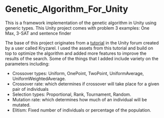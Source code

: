 # Genetic_Algorithm_For_Unity
This is a framework implementation of the genetic algorithm in Unity using generic types. 
This Unity project comes with problem 3 examples: One Max, 3-SAT and sentence finder

The base of this project originates from a [tutorial](https://forum.unity.com/threads/tutorial-genetic-algorithm-c.479062/ "Tutorial-Genetic-Algorithm") in the Unity forum created by a user called Kryzarel. 
I used the assets from this tutorial and build on top to optimize the algorithm and added more features to improve the results of the search. 
Some of the things that I added include variety on the parameters including:
- Crossover types: Uniform, OnePoint, TwoPoint, UniformAverage, UniformWeightedAverage.
- Crossover rate: which determines if crossover will take place for a given pair of individuals
- Selection types: Proportional, Rank, Tournament, Random.
- Mutation rate: which determines how much of an individual will be mutated.
- Elitism: Fixed number of individuals or percentage of the population.
 
